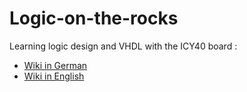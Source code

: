 # Logic-on-the-rocks

Learning logic design and VHDL with the ICY40 board : 
* [Wiki in German](https://github.com/Edgar-Conzen/Logic-on-the-rocks/wiki/deutsch)
* [Wiki in English](https://github.com/Edgar-Conzen/Logic-on-the-rocks/wiki/english)

